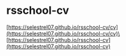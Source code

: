 # rsschool-cv

[https://selestrel07.github.io/rsschool-cv/cv](https://selestrel07.github.io/rsschool-cv/cv)\
[https://selestrel07.github.io/rsschool-cv](https://selestrel07.github.io/rsschool-cv)

